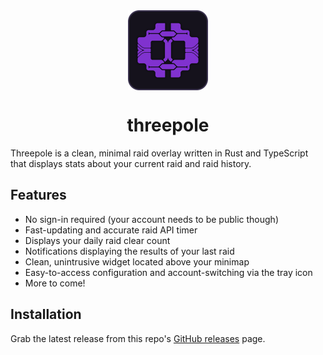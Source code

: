 <div align="center">
    <img src="./src-tauri/icons/256x256.png" width="128" height="128" style="display: block; margin: 0 auto"/>
    <h1>threepole</h1>
</div>

Threepole is a clean, minimal raid overlay written in Rust and TypeScript that displays stats about your current raid and raid history.

## Features
- No sign-in required (your account needs to be public though)
- Fast-updating and accurate raid API timer
- Displays your daily raid clear count
- Notifications displaying the results of your last raid
- Clean, unintrusive widget located above your minimap
- Easy-to-access configuration and account-switching via the tray icon
- More to come!

## Installation

Grab the latest release from this repo's [GitHub releases](https://github.com/dessh/threepole/releases) page.
